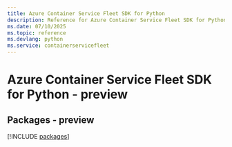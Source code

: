 ```yaml
---
title: Azure Container Service Fleet SDK for Python
description: Reference for Azure Container Service Fleet SDK for Python
ms.date: 07/10/2025
ms.topic: reference
ms.devlang: python
ms.service: containerservicefleet
---
```

# Azure Container Service Fleet SDK for Python - preview
## Packages - preview
[!INCLUDE [packages](container-service-fleet-index.md)]